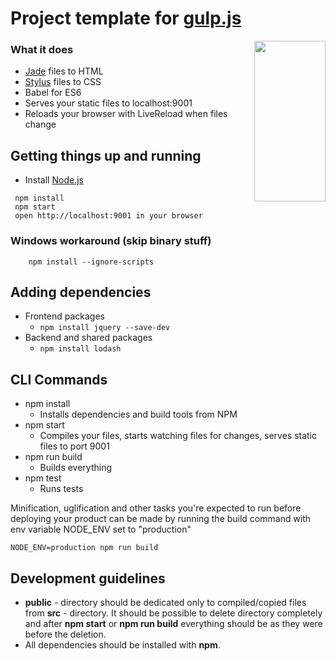 # Project template for [gulp.js](http://gulpjs.com/)
<img width="114px" height="257px" align="right" src="https://raw.githubusercontent.com/gulpjs/artwork/master/gulp-2x.png"/>

### What it does
* [Jade](http://jade-lang.com) files to HTML
* [Stylus](http://learnboost.github.io/stylus) files to CSS
* Babel for ES6
* Serves your static files to localhost:9001
* Reloads your browser with LiveReload when files change

## Getting things up and running
- Install [Node.js](http://nodejs.org)

```
 npm install
 npm start
 open http://localhost:9001 in your browser
````

### Windows workaround (skip binary stuff)

```
    npm install --ignore-scripts
````

## Adding dependencies

* Frontend packages
  * `npm install jquery --save-dev`
* Backend and shared packages
  * `npm install lodash`

## CLI Commands
* npm install
    * Installs dependencies and build tools from NPM
* npm start
    * Compiles your files, starts watching files for changes, serves static files to port 9001
* npm run build
    * Builds everything
* npm test
    * Runs tests

Minification, uglification and other tasks you're expected to run before deploying your product can be made by running the build command with env variable NODE_ENV set to "production"

    NODE_ENV=production npm run build

## Development guidelines
* **public** - directory should be dedicated only to compiled/copied files from **src** - directory.
  It should be possible to delete directory completely and after **npm start** or **npm run build** everything should be as they were before the deletion.
* All dependencies should be installed with **npm**.
